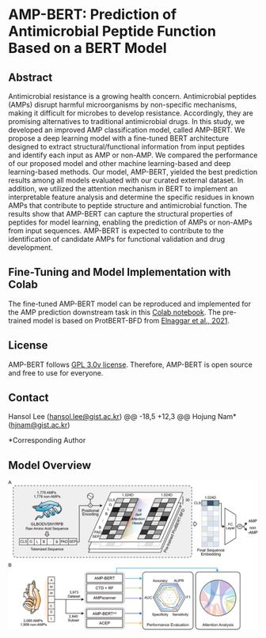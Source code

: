 # AMP-BERT: Prediction of Antimicrobial Peptide Function Based on a BERT Model

## Abstract
Antimicrobial resistance is a growing health concern. Antimicrobial peptides (AMPs) disrupt harmful microorganisms by non-specific mechanisms, making it difficult for microbes to develop resistance. Accordingly, they are promising alternatives to traditional antimicrobial drugs. In this study, we developed an improved AMP classification model, called AMP-BERT. We propose a deep learning model with a fine-tuned BERT architecture designed to extract structural/functional information from input peptides and identify each input as AMP or non-AMP. We compared the performance of our proposed model and other machine learning-based and deep learning-based methods. Our model, AMP-BERT, yielded the best prediction results among all models evaluated with our curated external dataset. In addition, we utilized the attention mechanism in BERT to implement an interpretable feature analysis and determine the specific residues in known AMPs that contribute to peptide structure and antimicrobial function. The results show that AMP-BERT can capture the structural properties of peptides for model learning, enabling the prediction of AMPs or non-AMPs from input sequences. AMP-BERT is expected to contribute to the identification of candidate AMPs for functional validation and drug development.

## Fine-Tuning and Model Implementation with Colab
The fine-tuned AMP-BERT model can be reproduced and implemented for the AMP prediction downstream task in this [Colab notebook](https://colab.research.google.com/drive/174Qh22KCga8E4EiJ9fc8AUAbsQzOP11b?usp=sharing).
The pre-trained model is based on ProtBERT-BFD from [Elnaggar et al., 2021](https://doi.org/10.1109/TPAMI.2021.3095381).
## License
AMP-BERT follows [GPL 3.0v license](https://github.com/GIST-CSBL/AMP-BERT/blob/main/LICENSE). Therefore, AMP-BERT is open source and free to use for everyone.

## Contact
Hansol Lee (hansol.lee@gist.ac.kr)
@@ -18,5 +12,3 @@ Hojung Nam* (hjnam@gist.ac.kr)

*Corresponding Author

## Model Overview
![OverviewFigure](Fig1_Overview_final.png)

